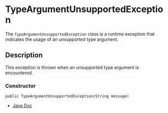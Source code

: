 # TypeArgumentUnsupportedException

The `TypeArgumentUnsupportedException` class is a runtime exception that indicates the usage of an unsupported type argument.

## Description
This exception is thrown when an unsupported type argument is encountered.

### Constructor
```
public TypeArgumentUnsupportedException(String message)
```

- [Java Doc](https://yevgendemotestorganization.github.io/bring-web-javadoc/com/bobocode/bring/web/servlet/exception/TypeArgumentUnsupportedException.html)